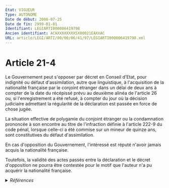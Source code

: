 ```yaml
---
État: VIGUEUR
Type: AUTONOME
Date de début: 2006-07-25
Date de fin: 2999-01-01
Identifiant: LEGIARTI000006419798
Ancien identifiant: ACAXXXXXXXX5X00021EAXXAC
URL: article/LEGI/ARTI/00/00/06/41/97/LEGIARTI000006419798.xml
---
```


<h1>Article 21-4</h1>

Le Gouvernement peut s'opposer par décret en Conseil d'Etat, pour indignité ou
défaut d'assimilation, autre que linguistique, à l'acquisition de la nationalité
française par le conjoint étranger dans un délai de deux ans à compter de la
date du récépissé prévu au deuxième alinéa de l'article 26 ou, si
l'enregistrement a été refusé, à compter du jour où la décision judiciaire
admettant la régularité de la déclaration est passée en force de chose jugée.<br />

La situation effective de polygamie du conjoint étranger ou la condamnation
prononcée à son encontre au titre de l'infraction définie à l'article 222-9 du
code pénal, lorsque celle-ci a été commise sur un mineur de quinze ans, sont
constitutives du défaut d'assimilation.<br />

En cas d'opposition du Gouvernement, l'intéressé est réputé n'avoir jamais
acquis la nationalité française.<br />

Toutefois, la validité des actes passés entre la déclaration et le décret
d'opposition ne pourra être contestée pour le motif que l'auteur n'a pu acquérir
la nationalité française.


<details>
  <summary><em>Références</em></summary>

  <h2>Articles faisant référence à l'article</h2>
  
  <ul>
    <li>
      <a href="https://legal.tricoteuses.fr//redirection/LEGIARTI000006417616?vers=git&vers=legifrance">Code pénal - article 222-9 AUTONOME MODIFIE, en vigueur du 1994-03-01 au 2002-01-01</a> CITATION cible
    </li>
    <li>
      <a href="https://legal.tricoteuses.fr//redirection/LEGIARTI000006417617?vers=git&vers=legifrance">Code pénal - article 222-9 AUTONOME VIGUEUR, en vigueur depuis le 2002-01-01</a> CITATION cible
    </li>
    <li>
      <a href="https://legal.tricoteuses.fr//redirection/LEGIARTI000020616266?vers=git&vers=legifrance">Code civil - article 26 AUTONOME MODIFIE, en vigueur du 2010-01-01 au 2011-05-19</a> CITATION cible
    </li>
    <li>
      <a href="https://legal.tricoteuses.fr//redirection/LEGIARTI000024025842?vers=git&vers=legifrance">Code civil - article 26 AUTONOME MODIFIE, en vigueur du 2011-05-19 au 2013-09-01</a> CITATION cible
    </li>
    <li>
      <a href="https://legal.tricoteuses.fr//redirection/LEGIARTI000031727633?vers=git&vers=legifrance">Code civil - article 26 AUTONOME MODIFIE, en vigueur du 2015-12-30 au 2016-07-01</a> CITATION cible
    </li>
    <li>
      <a href="https://legal.tricoteuses.fr//redirection/LEGIARTI000032172321?vers=git&vers=legifrance">Code civil - article 26 AUTONOME MODIFIE, en vigueur du 2016-07-01 au 2016-11-20</a> CITATION cible
    </li>
    <li>
      <a href="https://legal.tricoteuses.fr//redirection/LEGIARTI000039368480?vers=git&vers=legifrance">Code civil - article 26 AUTONOME VIGUEUR, en vigueur depuis le 2020-01-01</a> CITATION cible
    </li>
    <li>
      <a href="https://legal.tricoteuses.fr//redirection/LEGIARTI000033459325?vers=git&vers=legifrance">Code civil - article 26 AUTONOME MODIFIE, en vigueur du 2016-11-20 au 2020-01-01</a> CITATION cible
    </li>
    <li>
      <a href="https://legal.tricoteuses.fr//redirection/LEGIARTI000006398951?vers=git&vers=legifrance">LOI n° 2006-911 du 24 juillet 2006 relative à l'immigration et à l'intégration - article 80 ENTIEREMENT_MODIF</a> MODIFICATION cible
    </li>
    <li>
      <a href="https://legal.tricoteuses.fr//redirection/LEGIARTI000006420159?vers=git&vers=legifrance">Code civil - article 26 AUTONOME MODIFIE, en vigueur du 1994-01-01 au 1998-09-01</a> CITATION cible
    </li>
    <li>
      <a href="https://legal.tricoteuses.fr//redirection/LEGIARTI000027918199?vers=git&vers=legifrance">Code civil - article 26 AUTONOME MODIFIE, en vigueur du 2013-09-01 au 2015-12-30</a> CITATION cible
    </li>
    <li>
      <a href="https://legal.tricoteuses.fr//redirection/LEGIARTI000006420160?vers=git&vers=legifrance">Code civil - article 26 AUTONOME MODIFIE, en vigueur du 1998-09-01 au 2010-01-01</a> CITATION cible
    </li>
  </ul>
  
  <h2>Textes faisant référence à l'article</h2>
  
  <ul>
    <li>
      <a href="https://legal.tricoteuses.fr//redirection/JORFTEXT000000362019?vers=git&vers=legifrance">LOI n° 93-933 du 22 juillet 1993 réformant le droit de la nationalité</a> CODIFICATION cible
    </li>
  </ul>
  
  <h2>Références faites par l'article</h2>
  
  <ul>
    <li>
      1993-07-22 CODIFICATION source <a href="https://legal.tricoteuses.fr//redirection/JORFTEXT000000362019?vers=git&vers=legifrance">LOI n° 93-933 du 22 juillet 1993 réformant le droit de la nationalité</a>
    </li>
    <li>
      2006-07-24 MODIFICATION source <a href="https://legal.tricoteuses.fr//redirection/LEGIARTI000006398951?vers=git&vers=legifrance">LOI n° 2006-911 du 24 juillet 2006 relative à l'immigration et à l'intégration - article 80 ENTIEREMENT_MODIF</a>
    </li>
    <li>
      2023-02-03 CITATION cible <a href="https://legal.tricoteuses.fr//redirection/LEGITEXT000047093199?vers=git&vers=legifrance">Décret n° 2023-64 du 3 février 2023 portant création d'un traitement de données à caractère personnel dénommé « NATALI » VIGUEUR</a>
    </li>
    <li>
      2023-02-03 CITATION cible <a href="https://legal.tricoteuses.fr//redirection/LEGIARTI000047093247?vers=git&vers=legifrance">Décret n° 2023-64 du 3 février 2023 portant création d'un traitement de données à caractère personnel dénommé « NATALI » - article AUTONOME VIGUEUR, en vigueur depuis le 2023-02-06</a>
    </li>
    <li>
      2023-02-03 CITATION cible <a href="https://legal.tricoteuses.fr//redirection/LEGIARTI000047093223?vers=git&vers=legifrance">Décret n° 2023-64 du 3 février 2023 portant création d'un traitement de données à caractère personnel dénommé « NATALI » - article 1 AUTONOME VIGUEUR, en vigueur depuis le 2023-02-06</a>
    </li>
    <li>
      2023-02-03 CITATION cible <a href="https://legal.tricoteuses.fr//redirection/LEGITEXT000047093330?vers=git&vers=legifrance">Décret n° 2023-65 du 3 février 2023 portant modification de l'article 26-1 du code civil et du décret n° 93-1362 du 30 décembre 1993 relatif aux déclarations de nationalité, aux décisions de naturalisation, de réintégration, de perte, de déchéance et de retrait de la nationalité française VIGUEUR</a>
    </li>
    <li>
      2999-01-01 CITATION source <a href="https://legal.tricoteuses.fr//redirection/LEGIARTI000006417616?vers=git&vers=legifrance">Code pénal - article 222-9 AUTONOME MODIFIE, en vigueur du 1994-03-01 au 2002-01-01</a>
    </li>
    <li>
      2999-01-01 CITATION cible <a href="https://legal.tricoteuses.fr//redirection/LEGIARTI000031713003?vers=git&vers=legifrance">Code civil - article 21-13-1 AUTONOME VIGUEUR, en vigueur depuis le 2015-12-30</a>
    </li>
    <li>
      2999-01-01 CITATION cible <a href="https://legal.tricoteuses.fr//redirection/LEGIARTI000032172304?vers=git&vers=legifrance">Code civil - article 21-13-2 AUTONOME VIGUEUR, en vigueur depuis le 2016-07-01</a>
    </li>
    <li>
      2999-01-01 CITATION cible <a href="https://legal.tricoteuses.fr//redirection/LEGIARTI000006419563?vers=git&vers=legifrance">Code civil - article 21-3 AUTONOME VIGUEUR, en vigueur depuis le 1993-07-23</a>
    </li>
    <li>
      2999-01-01 CITATION source <a href="https://legal.tricoteuses.fr//redirection/LEGIARTI000006420159?vers=git&vers=legifrance">Code civil - article 26 AUTONOME MODIFIE, en vigueur du 1994-01-01 au 1998-09-01</a>
    </li>
    <li>
      2999-01-01 CITATION cible <a href="https://legal.tricoteuses.fr//redirection/LEGIARTI000039368394?vers=git&vers=legifrance">Code civil - article 26-3 AUTONOME VIGUEUR, en vigueur depuis le 2020-01-01</a>
    </li>
    <li>
      2999-01-01 CITATION cible <a href="https://legal.tricoteuses.fr//redirection/LEGIARTI000049046241?vers=git&vers=legifrance">Code de justice administrative - article L773-11 AUTONOME VIGUEUR, en vigueur depuis le 2024-01-28</a>
    </li>
    <li>
      CONCORDANCE source Code de la nationalité française 39
    </li>
    <li>
      2999-01-01 CONCORDE cible <a href="https://legal.tricoteuses.fr//redirection/LEGIARTI000006524011?vers=git&vers=legifrance">Code de la nationalité française - article 39 AUTONOME ABROGE, en vigueur du 1993-07-23 au 1993-07-23</a>
    </li>
  </ul>
</details>
